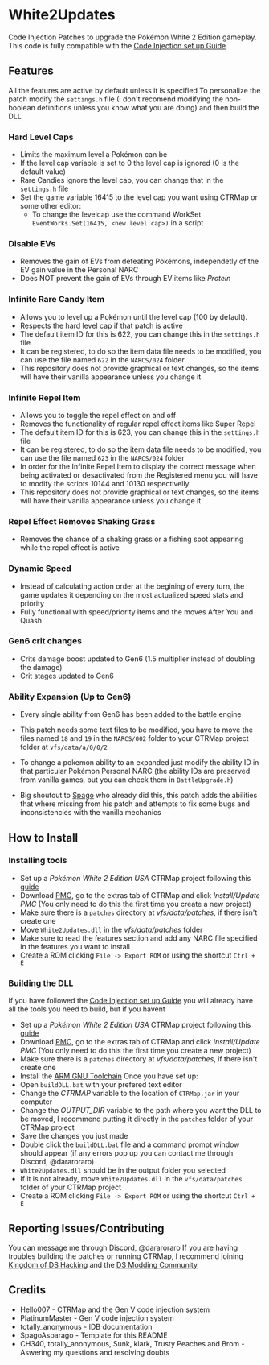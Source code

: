# White2Updates
Code Injection Patches to upgrade the Pokémon White 2 Edition gameplay. 
This code is fully compatible with the [Code Injection set up Guide](https://ds-pokemon-hacking.github.io/docs/generation-v/guides/b2w2-code_injection_set_up/).

## Features
All the features are active by default unless it is specified
To personalize the patch modify the ``settings.h`` file (I don't recomend modifying the non-boolean definitions unless you know what you are doing) and then build the DLL
### Hard Level Caps
  - Limits the maximum level a Pokémon can be
  - If the level cap variable is set to 0 the level cap is ignored (0 is the default value)
  - Rare Candies ignore the level cap, you can change that in the ``settings.h`` file
  - Set the game variable 16415 to the level cap you want using CTRMap or some other editor:
    - To change the levelcap use the command WorkSet ``EventWorks.Set(16415, <new level cap>)`` in a script
### Disable EVs
  - Removes the gain of EVs from defeating Pokémons, independetly of the EV gain value in the Personal NARC
  - Does NOT prevent the gain of EVs through EV items like *Protein*
### Infinite Rare Candy Item
  - Allows you to level up a Pokémon until the level cap (100 by default).
  - Respects the hard level cap if that patch is active
  - The default item ID for this is 622, you can change this in the ``settings.h`` file
  - It can be registered, to do so the item data file needs to be modified, you can use the file named ``622`` in the ``NARCS/024`` folder
  - This repository does not provide graphical or text changes, so the items will have their vanilla appearance unless you change it
### Infinite Repel Item
  - Allows you to toggle the repel effect on and off
  - Removes the functionality of regular repel effect items like Super Repel
  - The default item ID for this is 623, you can change this in the ``settings.h`` file
  - It can be registered, to do so the item data file needs to be modified, you can use the file named ``623`` in the ``NARCS/024`` folder
  - In order for the Infinite Repel Item to display the correct message when being activated or desactivated from the Registered menu you will have to modify the scripts 10144 and 10130 respectivelly
  - This repository does not provide graphical or text changes, so the items will have their vanilla appearance unless you change it
### Repel Effect Removes Shaking Grass
  - Removes the chance of a shaking grass or a fishing spot appearing while the repel effect is active
### Dynamic Speed
  - Instead of calculating action order at the begining of every turn, the game updates it depending on the most actualized speed stats and priority
  - Fully functional with speed/priority items and the moves After You and Quash
### Gen6 crit changes
  - Crits damage boost updated to Gen6 (1.5 multiplier instead of doubling the damage)
  - Crit stages updated to Gen6
### Ability Expansion (Up to Gen6)
  - Every single ability from Gen6 has been added to the battle engine
  - This patch needs some text files to be modified, you have to move the files named ``18`` and ``19`` in the ``NARCS/002`` folder to your CTRMap project folder at ``vfs/data/a/0/0/2``
  - To change a pokemon ability to an expanded just modify the ability ID in that particular Pokémon Personal NARC (the ability IDs are preserved from vanilla games, but you can check them in ``BattleUpgrade.h``)

  - Big shoutout to [Spago](https://github.com/SpagoAsparago) who already did this, this patch adds the abilities that where missing from his patch and attempts to fix some bugs and inconsistencies with the vanilla mechanics

## How to Install
### Installing tools
  - Set up a *Pokémon White 2 Edition USA* CTRMap project following this [guide](https://ds-pokemon-hacking.github.io/docs/generation-v/guides/bw_b2w2-using_ctrmap/)
  - Download [PMC](https://github.com/kingdom-of-ds-hacking/PMC), go to the extras tab of CTRMap and click *Install/Update PMC* (You only need to do this the first time you create a new project)
  - Make sure there is a `patches` directory at *vfs/data/patches*, if there isn't create one
  - Move ``White2Updates.dll`` in the *vfs/data/patches* folder
  - Make sure to read the features section and add any NARC file specified in the features you want to install
  - Create a ROM clicking ``File -> Export ROM`` or using the shortcut ``Ctrl + E``

### Building the DLL
If you have followed the [Code Injection set up Guide](https://ds-pokemon-hacking.github.io/docs/generation-v/guides/b2w2-code_injection_set_up/) you will already have all the tools you need to build, but if you havent
  - Set up a *Pokémon White 2 Edition USA* CTRMap project following this [guide](https://ds-pokemon-hacking.github.io/docs/generation-v/guides/bw_b2w2-using_ctrmap/)
  - Download [PMC](https://github.com/kingdom-of-ds-hacking/PMC), go to the extras tab of CTRMap and click *Install/Update PMC* (You only need to do this the first time you create a new project)
  - Make sure there is a `patches` directory at *vfs/data/patches*, if there isn't create one
  - Install the [ARM GNU Toolchain](https://developer.arm.com/downloads/-/arm-gnu-toolchain-downloads)
Once you have set up:
  - Open ``buildDLL.bat`` with your prefered text editor
  - Change the *CTRMAP* variable to the location of ``CTRMap.jar`` in your computer
  - Change the *OUTPUT_DIR* variable to the path where you want the DLL to be moved, I recommend putting it directly in the ``patches`` folder of your CTRMap project
  - Save the changes you just made
  - Double click the ``buildDLL.bat`` file and a command prompt window should appear (if any errors pop up you can contact me through Discord, @dararoraro)
  - ``White2Updates.dll`` should be in the output folder you selected
  - If it is not already, move ``White2Updates.dll`` in the ``vfs/data/patches`` folder of your CTRMap project
  - Create a ROM clicking ``File -> Export ROM`` or using the shortcut ``Ctrl + E``

## Reporting Issues/Contributing
You can message me through Discord, @dararoraro
If you are having troubles building the patches or running CTRMap, I recommend joining [Kingdom of DS Hacking](https://discord.gg/zAtqJDW2jC) and the [DS Modding Community](https://discord.gg/YBtdN3aXfv)

## Credits
* Hello007 - CTRMap and the Gen V code injection system
* PlatinumMaster - Gen V code injection system
* totally_anonymous - IDB documentation
* SpagoAsparago - Template for this README
* CH340, totally_anonymous, Sunk, klark, Trusty Peaches and Brom - Aswering my questions and resolving doubts
